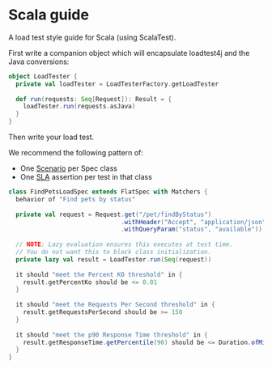 # Scala guide

A load test style guide for Scala (using ScalaTest).

First write a companion object which will encapsulate loadtest4j and the Java conversions:

```scala
object LoadTester {
  private val loadTester = LoadTesterFactory.getLoadTester
  
  def run(requests: Seq[Request]): Result = {
    loadTester.run(requests.asJava)
  }
}
```

Then write your load test.

We recommend the following pattern of:

- One [Scenario](concepts/scenario.md) per Spec class
- One [SLA](concepts/sla.md) assertion per test in that class

```scala
class FindPetsLoadSpec extends FlatSpec with Matchers {
  behavior of "Find pets by status"
  
  private val request = Request.get("/pet/findByStatus")
                               .withHeader("Accept", "application/json")
                               .withQueryParam("status", "available"))
  
  // NOTE: Lazy evaluation ensures this executes at test time.
  // You do not want this to block class initialization.
  private lazy val result = LoadTester.run(Seq(request))        
  
  it should "meet the Percent KO threshold" in {
    result.getPercentKo should be <= 0.01
  }
  
  it should "meet the Requests Per Second threshold" in {
    result.getRequestsPerSecond should be >= 150
  }
  
  it should "meet the p90 Response Time threshold" in {
    result.getResponseTime.getPercentile(90) should be <= Duration.ofMillis(500)
  }
}
```
